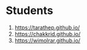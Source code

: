 # Students

1. https://tarathep.github.io/
2. https://chakkrid.github.io/
3. https://wimolrar.github.io/

